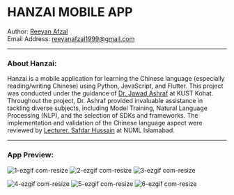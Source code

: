 # HANZAI MOBILE APP

Author: [Reeyan Afzal](https://www.linkedin.com/in/reeyan-afzal/) \
Email Address: reeyanafzal1999@gmail.com

---

### About Hanzai: 
Hanzai is a mobile application for learning the Chinese language (especially reading/writing Chinese) using Python, JavaScript, and Flutter. This project was conducted under the guidance of [Dr. Jawad Ashraf](https://www.kust.edu.pk/kust/index.php/fcomp/285-dr-jawad-ashraf) at KUST Kohat. Throughout the project, Dr. Ashraf provided invaluable assistance in tackling diverse subjects, including Model Training, Natural Language Processing (NLP), and the selection of SDKs and frameworks. The implementation and validation of the Chinese language aspect were reviewed by [Lecturer. Safdar Hussain](https://www.numl.edu.pk/faculty/203) at NUML Islamabad.

---

### App Preview:

![1-ezgif com-resize](https://github.com/user-attachments/assets/ef8d9469-4bd6-456f-b84e-980a53d272a7)  ![2-ezgif com-resize](https://github.com/user-attachments/assets/8f3730c0-9a23-491e-a2bf-44f669cfb0bc)  ![3-ezgif com-resize](https://github.com/user-attachments/assets/2120411c-8f1a-4b28-9cac-1e25f365679e)

![4-ezgif com-resize](https://github.com/user-attachments/assets/2ce054f3-6984-4a23-aeb2-a048202079a8)  ![5-ezgif com-resize](https://github.com/user-attachments/assets/5ddaaf0b-f6cd-43d1-8cf2-135a3a71ca81)  ![6-ezgif com-resize](https://github.com/user-attachments/assets/c46c733c-6c13-4c84-9b98-813a6934a213)
